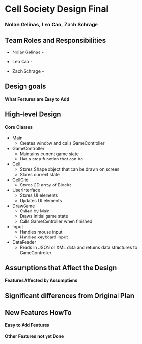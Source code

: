 # Cell Society Design Final
### Nolan Gelinas, Leo Cao, Zach Schrage

## Team Roles and Responsibilities

 * Nolan Gelinas - 

 * Leo Cao - 

 * Zach Schrage - 



## Design goals

#### What Features are Easy to Add


## High-level Design

#### Core Classes
* Main
  * Creates window and calls GameController
* GameController
  * Maintains current game state
  * Has a step function that can be
* Cell
  * Stores Shape object that can be drawn on screen
  * Stores current state
* CellGrid
  * Stores 2D array of Blocks
* UserInterface
  * Stores UI elements
  * Updates UI elements
* DrawGame
  * Called by Main
  * Draws initial game state
  * Calls GameController when finished
* Input
  * Handles mouse input
  * Handles keyboard input
* DataReader
  * Reads in JSON or XML data and returns data structures to GameController


## Assumptions that Affect the Design

#### Features Affected by Assumptions


## Significant differences from Original Plan


## New Features HowTo

#### Easy to Add Features

#### Other Features not yet Done

